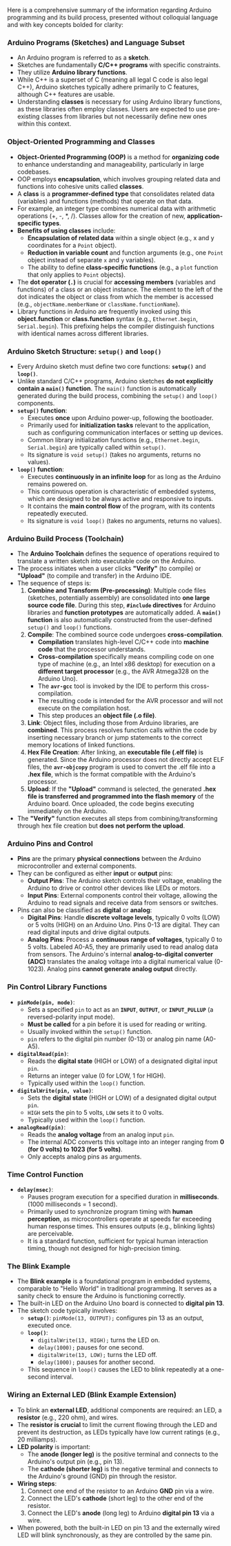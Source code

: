 
Here is a comprehensive summary of the information regarding Arduino programming and its build process, presented without colloquial language and with key concepts bolded for clarity:

### Arduino Programs (Sketches) and Language Subset
*   An Arduino program is referred to as a **sketch**.
*   Sketches are fundamentally **C/C++ programs** with specific constraints.
*   They utilize **Arduino library functions**.
*   While C++ is a superset of C (meaning all legal C code is also legal C++), Arduino sketches typically adhere primarily to C features, although C++ features are usable.
*   Understanding **classes** is necessary for using Arduino library functions, as these libraries often employ classes. Users are expected to use pre-existing classes from libraries but not necessarily define new ones within this context.

### Object-Oriented Programming and Classes
*   **Object-Oriented Programming (OOP)** is a method for **organizing code** to enhance understanding and manageability, particularly in large codebases.
*   OOP employs **encapsulation**, which involves grouping related data and functions into cohesive units called **classes**.
*   A **class** is a **programmer-defined type** that consolidates related data (variables) and functions (methods) that operate on that data.
*   For example, an integer type combines numerical data with arithmetic operations (+, -, *, /). Classes allow for the creation of new, **application-specific types**.
*   **Benefits of using classes** include:
    *   **Encapsulation of related data** within a single object (e.g., x and y coordinates for a `Point` object).
    *   **Reduction in variable count** and function arguments (e.g., one `Point` object instead of separate `x` and `y` variables).
    *   The ability to define **class-specific functions** (e.g., a `plot` function that only applies to `Point` objects).
*   The **dot operator (`.`)** is crucial for **accessing members** (variables and functions) of a class or an object instance. The element to the left of the dot indicates the object or class from which the member is accessed (e.g., `objectName.memberName` or `className.functionName`).
*   Library functions in Arduino are frequently invoked using this **object.function** or **class.function** syntax (e.g., `Ethernet.begin`, `Serial.begin`). This prefixing helps the compiler distinguish functions with identical names across different libraries.

### Arduino Sketch Structure: `setup()` and `loop()`
*   Every Arduino sketch must define two core functions: **`setup()`** and **`loop()`**.
*   Unlike standard C/C++ programs, Arduino sketches **do not explicitly contain a `main()` function**. The `main()` function is automatically generated during the build process, combining the `setup()` and `loop()` components.
*   **`setup()` function**:
    *   Executes **once** upon Arduino power-up, following the bootloader.
    *   Primarily used for **initialization tasks** relevant to the application, such as configuring communication interfaces or setting up devices.
    *   Common library initialization functions (e.g., `Ethernet.begin`, `Serial.begin`) are typically called within `setup()`.
    *   Its signature is `void setup()` (takes no arguments, returns no values).
*   **`loop()` function**:
    *   Executes **continuously in an infinite loop** for as long as the Arduino remains powered on.
    *   This continuous operation is characteristic of embedded systems, which are designed to be always active and responsive to inputs.
    *   It contains the **main control flow** of the program, with its contents repeatedly executed.
    *   Its signature is `void loop()` (takes no arguments, returns no values).

### Arduino Build Process (Toolchain)
*   The **Arduino Toolchain** defines the sequence of operations required to translate a written sketch into executable code on the Arduino.
*   The process initiates when a user clicks **"Verify"** (to compile) or **"Upload"** (to compile and transfer) in the Arduino IDE.
*   The sequence of steps is:
    1.  **Combine and Transform (Pre-processing)**: Multiple code files (sketches, potentially assembly) are consolidated into **one large source code file**. During this step, **`#include` directives** for Arduino libraries and **function prototypes** are automatically added. A **`main()` function** is also automatically constructed from the user-defined `setup()` and `loop()` functions.
    2.  **Compile**: The combined source code undergoes **cross-compilation**.
        *   **Compilation** translates high-level C/C++ code into **machine code** that the processor understands.
        *   **Cross-compilation** specifically means compiling code on one type of machine (e.g., an Intel x86 desktop) for execution on a **different target processor** (e.g., the AVR Atmega328 on the Arduino Uno).
        *   The **`avr-gcc`** tool is invoked by the IDE to perform this cross-compilation.
        *   The resulting code is intended for the AVR processor and will not execute on the compilation host.
        *   This step produces an **object file (.o file)**.
    3.  **Link**: Object files, including those from Arduino libraries, are **combined**. This process resolves function calls within the code by inserting necessary branch or jump statements to the correct memory locations of linked functions.
    4.  **Hex File Creation**: After linking, an **executable file (.elf file)** is generated. Since the Arduino processor does not directly accept ELF files, the **`avr-objcopy`** program is used to convert the .elf file into a **.hex file**, which is the format compatible with the Arduino's processor.
    5.  **Upload**: If the **"Upload"** command is selected, the generated **.hex file is transferred and programmed into the flash memory** of the Arduino board. Once uploaded, the code begins executing immediately on the Arduino.
*   The **"Verify"** function executes all steps from combining/transforming through hex file creation but **does not perform the upload**.

### Arduino Pins and Control
*   **Pins** are the primary **physical connections** between the Arduino microcontroller and external components.
*   They can be configured as either **input** or **output** pins:
    *   **Output Pins**: The Arduino sketch controls their voltage, enabling the Arduino to drive or control other devices like LEDs or motors.
    *   **Input Pins**: External components control their voltage, allowing the Arduino to read signals and receive data from sensors or switches.
*   Pins can also be classified as **digital** or **analog**:
    *   **Digital Pins**: Handle **discrete voltage levels**, typically 0 volts (LOW) or 5 volts (HIGH) on an Arduino Uno. Pins 0-13 are digital. They can read digital inputs and drive digital outputs.
    *   **Analog Pins**: Process a **continuous range of voltages**, typically 0 to 5 volts. Labeled A0-A5, they are primarily used to read analog data from sensors. The Arduino's internal **analog-to-digital converter (ADC)** translates the analog voltage into a digital numerical value (0-1023). Analog pins **cannot generate analog output** directly.

### Pin Control Library Functions
*   **`pinMode(pin, mode)`**:
    *   Sets a specified `pin` to act as an **`INPUT`**, **`OUTPUT`**, or **`INPUT_PULLUP`** (a reversed-polarity input mode).
    *   **Must be called** for a pin before it is used for reading or writing.
    *   Usually invoked within the `setup()` function.
    *   `pin` refers to the digital pin number (0-13) or analog pin name (A0-A5).
*   **`digitalRead(pin)`**:
    *   Reads the **digital state** (HIGH or LOW) of a designated digital input `pin`.
    *   Returns an integer value (0 for LOW, 1 for HIGH).
    *   Typically used within the `loop()` function.
*   **`digitalWrite(pin, value)`**:
    *   Sets the **digital state** (HIGH or LOW) of a designated digital output `pin`.
    *   `HIGH` sets the pin to 5 volts, `LOW` sets it to 0 volts.
    *   Typically used within the `loop()` function.
*   **`analogRead(pin)`**:
    *   Reads the **analog voltage** from an analog input `pin`.
    *   The internal ADC converts this voltage into an integer ranging from **0 (for 0 volts) to 1023 (for 5 volts)**.
    *   Only accepts analog pins as arguments.

### Time Control Function
*   **`delay(msec)`**:
    *   Pauses program execution for a specified duration in **milliseconds**. (1000 milliseconds = 1 second).
    *   Primarily used to synchronize program timing with **human perception**, as microcontrollers operate at speeds far exceeding human response times. This ensures outputs (e.g., blinking lights) are perceivable.
    *   It is a standard function, sufficient for typical human interaction timing, though not designed for high-precision timing.

### The Blink Example
*   The **Blink example** is a foundational program in embedded systems, comparable to "Hello World" in traditional programming. It serves as a sanity check to ensure the Arduino is functioning correctly.
*   The built-in LED on the Arduino Uno board is connected to **digital pin 13**.
*   The sketch code typically involves:
    *   **`setup()`**: `pinMode(13, OUTPUT);` configures pin 13 as an output, executed once.
    *   **`loop()`**:
        *   `digitalWrite(13, HIGH);` turns the LED on.
        *   `delay(1000);` pauses for one second.
        *   `digitalWrite(13, LOW);` turns the LED off.
        *   `delay(1000);` pauses for another second.
    *   This sequence in `loop()` causes the LED to blink repeatedly at a one-second interval.

### Wiring an External LED (Blink Example Extension)
*   To blink an **external LED**, additional components are required: an LED, a **resistor** (e.g., 220 ohm), and wires.
*   The **resistor is crucial** to limit the current flowing through the LED and prevent its destruction, as LEDs typically have low current ratings (e.g., 20 milliamps).
*   **LED polarity** is important:
    *   The **anode (longer leg)** is the positive terminal and connects to the Arduino's output pin (e.g., pin 13).
    *   The **cathode (shorter leg)** is the negative terminal and connects to the Arduino's ground (GND) pin through the resistor.
*   **Wiring steps**:
    1.  Connect one end of the resistor to an Arduino **GND** pin via a wire.
    2.  Connect the LED's **cathode** (short leg) to the other end of the resistor.
    3.  Connect the LED's **anode** (long leg) to Arduino **digital pin 13** via a wire.
*   When powered, both the built-in LED on pin 13 and the externally wired LED will blink synchronously, as they are controlled by the same pin.
